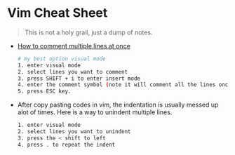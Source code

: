 # Vim Cheat Sheet

> This is not a holy grail, just a dump of notes.

- [How to comment multiple lines at once](https://linuxhint.com/comment-multiple-lines-vim/#:~:text=Using%20the%20up%20and%20down,out%20all%20the%20highlighted%20lines.)

  ```sh
  # my best option visual mode
  1. enter visual mode
  2. select lines you want to comment
  3. press SHIFT + i to enter insert mode
  4. enter the comment symbol (note it will comment all the lines once you have pressed ESC key)
  5. press ESC key.
  ```

- After copy pasting codes in vim, the indentation is usually messed up alot of times. Here is a way to unindent multiple lines.

  ```sh
  1. enter visual mode
  2. select lines you want to unindent
  3. press the < shift to left
  4. press . to repeat the indent
  ```
